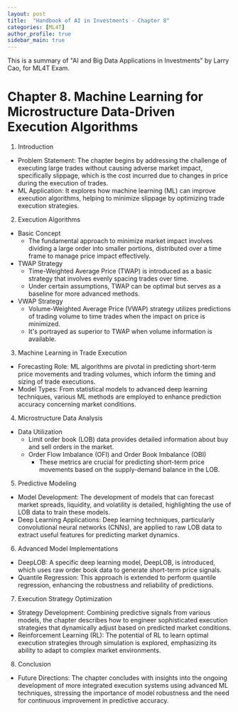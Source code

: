 ```yaml
---
layout: post
title:  "Handbook of AI in Investments - Chapter 8"
categories: [ML4T]
author_profile: true
sidebar_main: true
---
```


This is a summary of "AI and Big Data Applications in Investments" by Larry Cao, for ML4T Exam.

# Chapter 8. Machine Learning for Microstructure Data-Driven Execution Algorithms

1. Introduction
- Problem Statement: The chapter begins by addressing the challenge of executing large trades without causing adverse market impact, specifically slippage, which is the cost incurred due to changes in price during the execution of trades.
- ML Application: It explores how machine learning (ML) can improve execution algorithms, helping to minimize slippage by optimizing trade execution strategies.

2. Execution Algorithms
- Basic Concept
  - The fundamental approach to minimize market impact involves dividing a large order into smaller portions, distributed over a time frame to manage price impact effectively.
- TWAP Strategy
  - Time-Weighted Average Price (TWAP) is introduced as a basic strategy that involves evenly spacing trades over time.
  - Under certain assumptions, TWAP can be optimal but serves as a baseline for more advanced methods.
- VWAP Strategy
  - Volume-Weighted Average Price (VWAP) strategy utilizes predictions of trading volume to time trades when the impact on price is minimized.
  - It's portrayed as superior to TWAP when volume information is available.
 
3. Machine Learning in Trade Execution
- Forecasting Role: ML algorithms are pivotal in predicting short-term price movements and trading volumes, which inform the timing and sizing of trade executions.
- Model Types: From statistical models to advanced deep learning techniques, various ML methods are employed to enhance prediction accuracy concerning market conditions.

4. Microstructure Data Analysis
- Data Utilization
  - Limit order book (LOB) data provides detailed information about buy and sell orders in the market.
  - Order Flow Imbalance (OFI) and Order Book Imbalance (OBI)
    - These metrics are crucial for predicting short-term price movements based on the supply-demand balance in the LOB.

5. Predictive Modeling
- Model Development: The development of models that can forecast market spreads, liquidity, and volatility is detailed, highlighting the use of LOB data to train these models.
- Deep Learning Applications: Deep learning techniques, particularly convolutional neural networks (CNNs), are applied to raw LOB data to extract useful features for predicting market dynamics.

6. Advanced Model Implementations
- DeepLOB: A specific deep learning model, DeepLOB, is introduced, which uses raw order book data to generate short-term price signals.
- Quantile Regression: This approach is extended to perform quantile regression, enhancing the robustness and reliability of predictions.

7. Execution Strategy Optimization
- Strategy Development: Combining predictive signals from various models, the chapter describes how to engineer sophisticated execution strategies that dynamically adjust based on predicted market conditions.
- Reinforcement Learning (RL): The potential of RL to learn optimal execution strategies through simulation is explored, emphasizing its ability to adapt to complex market environments.

8. Conclusion
- Future Directions: The chapter concludes with insights into the ongoing development of more integrated execution systems using advanced ML techniques, stressing the importance of model robustness and the need for continuous improvement in predictive accuracy.


